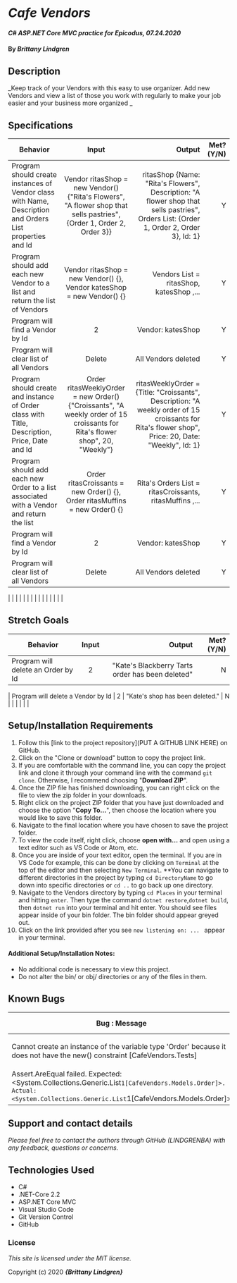 # _Cafe Vendors_

#### _C# ASP.NET Core MVC practice for Epicodus, 07.24.2020_

#### By _**Brittany Lindgren**_


## Description

_Keep track of your Vendors with this easy to use organizer. Add new Vendors and view a list of those you work with regularly to make your job easier and your business more organized _


## Specifications

| Behavior   |   Input   |  Output |  Met? (Y/N)  |
|----------|:-------------:|------:|-----------:|
| Program should create instances of Vendor class with Name, Description and Orders List properties and Id | Vendor ritasShop = new Vendor() {"Rita's Flowers", "A flower shop that sells pastries", {Order 1, Order 2, Order 3}} | ritasShop {Name: "Rita's Flowers", Description: "A flower shop that sells pastries", Orders List: {Order 1, Order 2, Order 3}, Id: 1} | Y |  
| Program should add each new Vendor to a list and return the list of Vendors | Vendor ritasShop = new Vendor() {}, Vendor katesShop = new Vendor() {} | Vendors List = ritasShop, katesShop ,... | Y |
| Program will find a Vendor by Id | 2 | Vendor: katesShop | Y |
| Program will clear list of all Vendors | Delete | All Vendors deleted | Y |
| Program should create and instance of Order class with Title, Description, Price, Date and Id | Order ritasWeeklyOrder = new Order() {"Croissants", "A weekly order of 15 croissants for Rita's flower shop", 20, "Weekly"} | ritasWeeklyOrder = {Title: "Croissants", Description: "A weekly order of 15 croissants for Rita's flower shop", Price: 20, Date: "Weekly", Id: 1} | Y |
| Program should add each new Order to a list associated with a Vendor and return the list | Order ritasCroissants = new Order() {}, Order ritasMuffins = new Order() {} | Rita's Orders List = ritasCroissants, ritasMuffins ,... | Y |
| Program will find a Vendor by Id | 2 | Vendor: katesShop | Y |
| Program will clear list of all Vendors | Delete | All Vendors deleted | Y |


|  |  |  |  |
|  |  |  |  |
|  |  |  |  |


## Stretch Goals
| Behavior   |   Input   |  Output |  Met? (Y/N)  |
|----------|:-------------:|------:|-----------:|
| Program will delete an Order by Id | 2 | "Kate's Blackberry Tarts order has been deleted" | N |

| Program will delete a Vendor by Id | 2 | "Kate's shop has been deleted." | N |
|  |  |  |  |


## Setup/Installation Requirements

  1. Follow this [link to the project repository](PUT A GITHUB LINK HERE) on GitHub.  
  2. Click on the "Clone or download" button to copy the project link.     
  3. If you are comfortable with the command line, you can copy the project link and clone it through your command line with the command `git clone`. Otherwise, I recommend choosing "**Download ZIP**".     
   4. Once the ZIP file has finished downloading, you can right click on the file to view the zip folder in your downloads.     
  5. Right click on the project ZIP folder that you have just downloaded and choose the option "**Copy To...**", then choose the location where you would like to save this folder.      
  6. Navigate to the final location where you have chosen to save the project folder.      
  7. To view the code itself, right click, choose **open with...** and open using a text editor such as VS Code or Atom, etc.
  8. Once you are inside of your text editor, open the terminal. If you are in VS Code for example, this can be done by clicking on `Terminal` at the top of the editor and then selecting `New Terminal`. **You can navigate to different directories in the project by typing `cd DirectoryName` to go down into specific directories or `cd ..` to go back up one directory. 
  9. Navigate to the Vendors directory by typing `cd Places` in your terminal and hitting `enter`. Then type the command `dotnet restore`,`dotnet build`, then `dotnet run` into your terminal and hit enter. You should see files appear inside of your bin folder. The bin folder should appear greyed out. 
  10. Click on the link provided after you see `now listening on: ... ` appear in your terminal.


#### Additional Setup/Installation Notes:

* No additional code is necessary to view this project.   
* Do not alter the bin/ or obj/ directories or any of the files in them.

## Known Bugs

| Bug : Message |  Resolved (Y/N) |  How was the issue resolved?  |
| ------- | ----- | ------ | 
| Cannot create an instance of the variable type 'Order' because it does not have the new() constraint [CafeVendors.Tests] | Y |  Correct name of test from `GetList_GetsListOfOrders_List<Order>()` to `GetList_GetsListOfOrders_OrderList()` |
|  Assert.AreEqual failed. Expected:<System.Collections.Generic.List`1[CafeVendors.Models.Order]>. Actual:<System.Collections.Generic.List`1[CafeVendors.Models.Order]> | Y | Correct `Assert.AreEqual(x,y)` to `CollectionAssert.AreEqual(x,y)` |


## Support and contact details

_Please feel free to contact the authors through GitHub (LINDGRENBA) with any feedback, questions or concerns._


## Technologies Used

* C# 
* .NET-Core 2.2
* ASP.NET Core MVC
* Visual Studio Code
* Git Version Control 
* GitHub


### License

*This site is licensed under the MIT license.*

Copyright (c) 2020 **_{Brittany Lindgren}_**